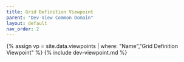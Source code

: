 ```yaml
---
title: Grid Definition Viewpoint
parent: "Dev-View Common Domain"
layout: default
nav_order: 2
---
```

{% assign vp = site.data.viewpoints | where: "Name","Grid Definition Viewpoint" %}
{% include dev-viewpoint.md %}